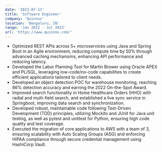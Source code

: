 ```yaml
---
date: '2023-07-13'
title: 'Software Engineer'
company: 'Quinnox'
location: 'Bengaluru, IN'
range: 'Jan 2022 - Jul 2023'
url: 'https://www.quinnox.com/'
---
```


- Optimized REST APIs across 5+ microservices using Java and Spring Boot in an Agile environment, reducing compute time by 50% through advanced caching mechanisms, enhancing API performance and reducing latency.
- Developed the Labor Planning Tool for Martin Brower using Oracle APEX and PL/SQL, leveraging low-code/no-code capabilities to create efficient applications tailored to client needs.
- Developed an object detection POC for warehouse monitoring, reaching 86% detection accuracy and earning the 2022 On-the-Spot Award.
- Improved search functionality in Home Healthcare Orders (HHO) with radial and multi-field search, and established a live sync service in Springboot, improving data search and synchronization.
- Developed robust, maintainable code following Test-Driven Development (TDD) principles, utilizing Mockito and JUnit for Java unit testing, as well as pytest and unittest for Python, ensuring high code quality and test coverage.
- Executed the migration of core applications to AWS with a team of 3, ensuring scalability with Auto Scaling Groups (ASG) and enforcing HIPAA compliance through secure credential management using HashiCorp Vault.
